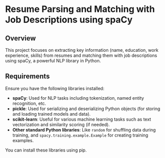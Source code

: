 # Resume Parsing and Matching with Job Descriptions using spaCy

## Overview

This project focuses on extracting key information (name, education, work experience, skills) from resumes and matching them with job descriptions using spaCy, a powerful NLP library in Python.

## Requirements

Ensure you have the following libraries installed:

- **spaCy**: Used for NLP tasks including tokenization, named entity recognition, etc.
- **pickle**: Used for serializing and deserializing Python objects (for storing and loading trained models and data).
- **scikit-learn**: Useful for various machine learning tasks such as text vectorization and similarity scoring (if needed).
- **Other standard Python libraries**: Like `random` for shuffling data during training, and `spacy.training.example.Example` for creating training examples.

You can install these libraries using pip.
